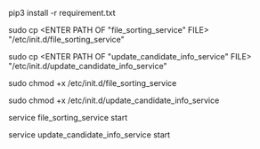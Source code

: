 pip3 install -r requirement.txt


sudo cp <ENTER PATH OF "file_sorting_service" FILE> "/etc/init.d/file_sorting_service"

sudo cp <ENTER PATH OF "update_candidate_info_service" FILE> "/etc/init.d/update_candidate_info_service"


sudo chmod +x /etc/init.d/file_sorting_service

sudo chmod +x /etc/init.d/update_candidate_info_service


service file_sorting_service start

service update_candidate_info_service start
